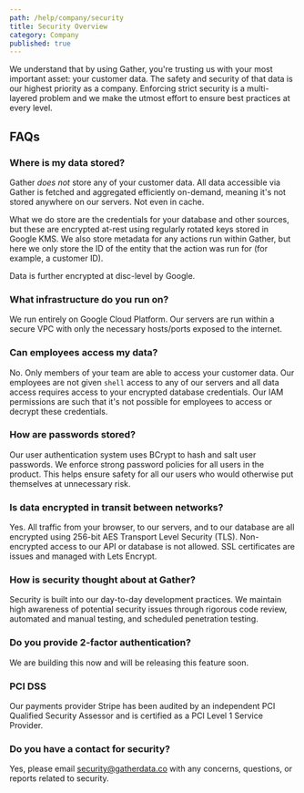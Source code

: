 ```yaml
---
path: /help/company/security
title: Security Overview
category: Company
published: true
---
```

We understand that by using Gather, you're trusting us with your most important asset: your customer data. The safety and security of that data is our highest priority as a company. Enforcing strict security is a multi-layered problem and we make the utmost effort to ensure best practices at every level.

## FAQs
### Where is my data stored?
Gather *does not* store any of your customer data. All data accessible via Gather is fetched and aggregated efficiently on-demand, meaning it's not stored anywhere on our servers. Not even in cache.

What we do store are the credentials for your database and other sources, but these are encrypted at-rest using regularly rotated keys stored in Google KMS. We also store metadata for any actions run within Gather, but here we only store the ID of the entity that the action was run for (for example, a customer ID).

Data is further encrypted at disc-level by Google.

### What infrastructure do you run on?
We run entirely on Google Cloud Platform. Our servers are run within a secure VPC with only the necessary hosts/ports exposed to the internet.

### Can employees access my data?
No. Only members of your team are able to access your customer data. Our employees are not given `shell` access to any of our servers and all data access requires access to your encrypted database credentials. Our IAM permissions are such that it's not possible for employees to access or decrypt these credentials.

### How are passwords stored?
Our user authentication system uses BCrypt to hash and salt user passwords. We enforce strong password policies for all users in the product. This helps ensure safety for all our users who would otherwise put themselves at unnecessary risk.

### Is data encrypted in transit between networks?
Yes. All traffic from your browser, to our servers, and to our database are all encrypted using 256-bit AES Transport Level Security (TLS). Non-encrypted access to our API or database is not allowed. SSL certificates are issues and managed with Lets Encrypt. 

### How is security thought about at Gather?
Security is built into our day-to-day development practices. We maintain high awareness of potential security issues through rigorous code review, automated and manual testing, and scheduled penetration testing.

### Do you provide 2-factor authentication?
We are building this now and will be releasing this feature soon.

### PCI DSS
Our payments provider Stripe has been audited by an independent PCI Qualified Security Assessor and is certified as a PCI Level 1 Service Provider.

### Do you have a contact for security?
Yes, please email [security@gatherdata.co](mailto:security@gatherdata.co) with any concerns, questions, or reports related to security.
